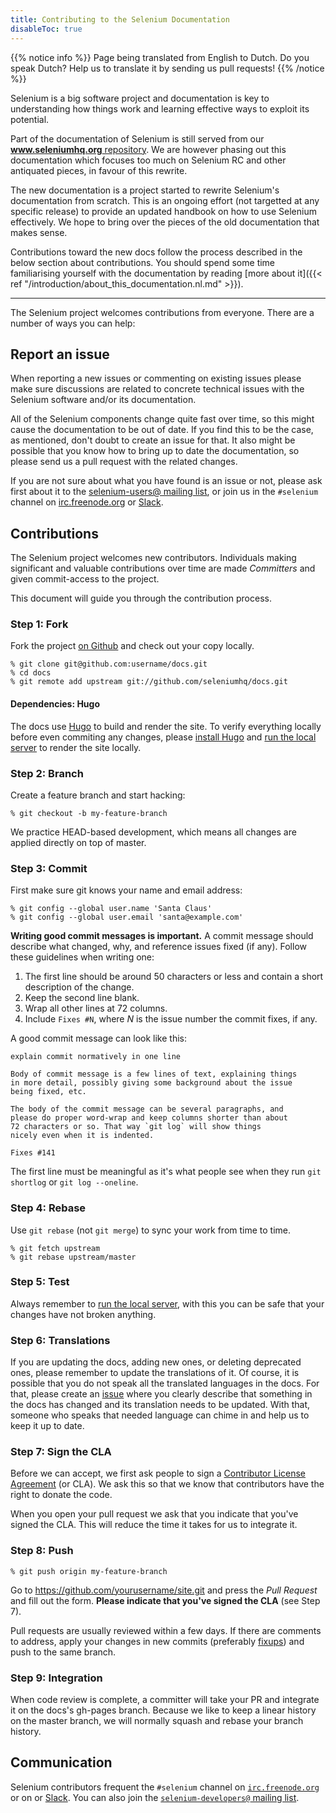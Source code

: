 ```yaml
---
title: Contributing to the Selenium Documentation
disableToc: true
---
```


{{% notice info %}}
<i class="fas fa-language"></i> Page being translated from 
English to Dutch. Do you speak Dutch? Help us to translate
it by sending us pull requests!
{{% /notice %}}

Selenium is a big software project and documentation is key to
understanding how things work and learning effective ways to exploit
its potential.

Part of the documentation of Selenium is still served from our
[**www.seleniumhq.org** repository](https://github.com/SeleniumHQ/www.seleniumhq.org).
We are however phasing out this documentation which focuses too much
on Selenium RC and other antiquated pieces, in favour of this rewrite.

The new documentation is a project started to rewrite Selenium's
documentation from scratch. This is an ongoing effort (not targetted
at any specific release) to provide an updated handbook on how to use
Selenium effectively. We hope to bring over the pieces of the old
documentation that makes sense.

Contributions toward the new docs follow the process described in
the below section about contributions. You should spend some time
familiarising yourself with the documentation by reading
[more about it]({{< ref "/introduction/about_this_documentation.nl.md" >}}).

---

The Selenium project welcomes contributions from everyone. There are a
number of ways you can help:

## Report an issue

When reporting a new issues or commenting on existing issues please 
make sure discussions are related to concrete technical issues with the
Selenium software and/or its documentation.

All of the Selenium components change quite fast over time, so this
might cause the documentation to be out of date. If you find this to
be the case, as mentioned, don't doubt to create an issue for that.
It also might be possible that you know how to bring up to date the
documentation, so please send us a pull request with the related
changes.

If you are not sure about what you have found is an issue or not,
please ask first about it to the
[selenium-users@ mailing list](https://groups.google.com/forum/#!forum/selenium-users),
or join us in the `#selenium` channel 
on [irc.freenode.org](https://webchat.freenode.net/) or [Slack](https://seleniumhq.herokuapp.com/).

## Contributions

The Selenium project welcomes new contributors. Individuals making
significant and valuable contributions over time are made _Committers_
and given commit-access to the project.

This document will guide you through the contribution process.

### Step 1: Fork

Fork the project [on Github](https://github.com/seleniumhq/docs)
and check out your copy locally.

```shell
% git clone git@github.com:username/docs.git
% cd docs
% git remote add upstream git://github.com/seleniumhq/docs.git
```

#### Dependencies: Hugo

The docs use [Hugo](https://gohugo.io/) to build and render the site.
To verify everything locally before even commiting any changes, please
[install Hugo](https://gohugo.io/getting-started/installing/) and
[run the local server](https://gohugo.io/getting-started/usage/#livereload)
to render the site locally.

### Step 2: Branch

Create a feature branch and start hacking:

```shell
% git checkout -b my-feature-branch
```

We practice HEAD-based development, which means all changes are applied
directly on top of master.

### Step 3: Commit

First make sure git knows your name and email address:

```shell
% git config --global user.name 'Santa Claus'
% git config --global user.email 'santa@example.com'
```

**Writing good commit messages is important.** A commit message
should describe what changed, why, and reference issues fixed (if
any). Follow these guidelines when writing one:

1. The first line should be around 50 characters or less and contain a
    short description of the change.
2. Keep the second line blank.
3. Wrap all other lines at 72 columns.
4. Include `Fixes #N`, where _N_ is the issue number the commit
    fixes, if any.

A good commit message can look like this:

```text
explain commit normatively in one line

Body of commit message is a few lines of text, explaining things
in more detail, possibly giving some background about the issue
being fixed, etc.

The body of the commit message can be several paragraphs, and
please do proper word-wrap and keep columns shorter than about
72 characters or so. That way `git log` will show things
nicely even when it is indented.

Fixes #141
```

The first line must be meaningful as it's what people see when they
run `git shortlog` or `git log --oneline`.

### Step 4: Rebase

Use `git rebase` (not `git merge`) to sync your work from time to time.

```shell
% git fetch upstream
% git rebase upstream/master
```

### Step 5: Test

Always remember to [run the local server](https://gohugo.io/getting-started/usage/#livereload),
with this you can be safe that your changes have not broken anything.

### Step 6: Translations

If you are updating the docs, adding new ones, or deleting deprecated ones, please remember
to update the translations of it. Of course, it is possible that you do not speak all the
translated languages in the docs. For that, please create an 
[issue](https://github.com/SeleniumHQ/docs/issues) where you clearly describe that something
in the docs has changed and its translation needs to be updated. With that, someone who speaks
that needed language can chime in and help us to keep it up to date.

### Step 7: Sign the CLA

Before we can accept, we first ask people to sign a
[Contributor License Agreement](https://spreadsheets.google.com/spreadsheet/viewform?hl=en_US&formkey=dFFjXzBzM1VwekFlOWFWMjFFRjJMRFE6MQ#gid=0)
(or CLA). We ask this so that we know that contributors have the right
to donate the code.

When you open your pull request we ask that you indicate that you've
signed the CLA. This will reduce the time it takes for us to integrate
it.

### Step 8: Push

```shell
% git push origin my-feature-branch
```

Go to https://github.com/yourusername/site.git and press the _Pull
Request_ and fill out the form. **Please indicate that you've signed
the CLA** (see Step 7).

Pull requests are usually reviewed within a few days. If there are
comments to address, apply your changes in new commits (preferably
[fixups](http://git-scm.com/docs/git-commit)) and push to the same
branch.

### Step 9: Integration

When code review is complete, a committer will take your PR and
integrate it on the docs's gh-pages branch. Because we like to keep a
linear history on the master branch, we will normally squash and rebase
your branch history.

## Communication

Selenium contributors frequent the `#selenium` channel on
[`irc.freenode.org`](https://webchat.freenode.net/) or on
or [Slack](https://seleniumhq.herokuapp.com/). You can also join
the [`selenium-developers@` mailing list](https://groups.google.com/forum/#!forum/selenium-developers).

